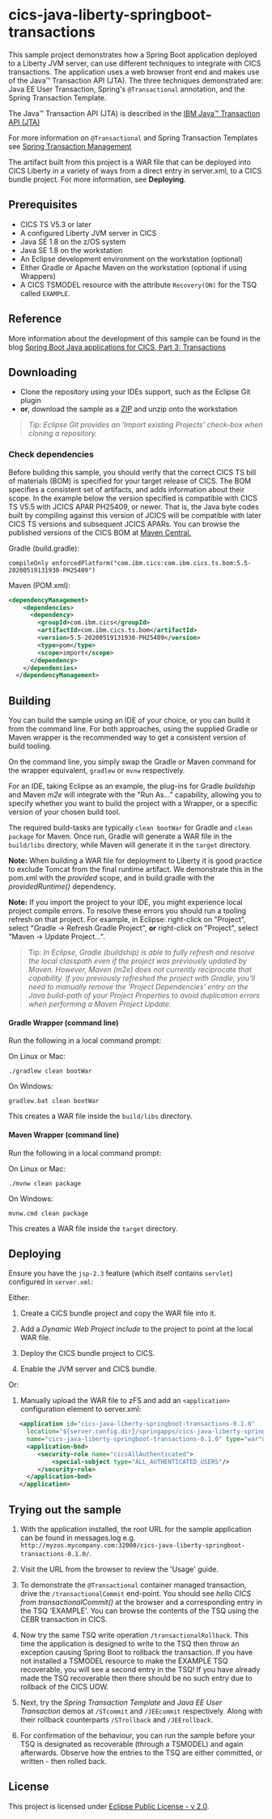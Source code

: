 # cics-java-liberty-springboot-transactions

This sample project demonstrates how a Spring Boot application deployed to a Liberty JVM server, can use different techniques to integrate with CICS transactions. The application uses a web browser front end and makes use of the Java™ Transaction API (JTA). The three techniques demonstrated are: Java EE User Transaction, Spring's `@Transactional` annotation, and the Spring Transaction Template. 

The Java™ Transaction API (JTA) is described in the [IBM Java™ Transaction API (JTA)](https://www.ibm.com/support/knowledgecenter/en/SSGMCP_5.4.0/applications/developing/java/dfhpj2_jta.html)

For more information on `@Transactional` and Spring Transaction Templates see [Spring Transaction Management](https://docs.spring.io/spring/docs/4.2.x/spring-framework-reference/html/transaction.html)

The artifact built from this project is a WAR file that can be deployed into CICS Liberty in a variety of ways from a direct <application> entry in server.xml, to a CICS bundle project. For more information, see **Deploying**.

## Prerequisites

- CICS TS V5.3 or later
- A configured Liberty JVM server in CICS
- Java SE 1.8 on the z/OS system
- Java SE 1.8 on the workstation
- An Eclipse development environment on the workstation (optional)
- Either Gradle or Apache Maven on the workstation (optional if using Wrappers)
- A CICS TSMODEL resource with the attribute `Recovery(ON)` for the TSQ called `EXAMPLE`.

## Reference

More information about the development of this sample can be found in the blog [Spring Boot Java applications for CICS, Part 3: Transactions](https://developer.ibm.com/tutorials/spring-boot-java-applications-for-cics-part-3-transactions/)

## Downloading

- Clone the repository using your IDEs support, such as the Eclipse Git plugin
- **or**, download the sample as a [ZIP](https://github.com/cicsdev/cics-java-liberty-springboot-transactions/archive/main.zip) and unzip onto the workstation

>*Tip: Eclipse Git provides an 'Import existing Projects' check-box when cloning a repository.*

### Check dependencies
 
Before building this sample, you should verify that the correct CICS TS bill of materials (BOM) is specified for your target release of CICS. The BOM specifies a consistent set of artifacts, and adds information about their scope. In the example below the version specified is compatible with CICS TS V5.5 with JCICS APAR PH25409, or newer. That is, the Java byte codes built by compiling against this version of JCICS will be compatible with later CICS TS versions and subsequent JCICS APARs. 
You can browse the published versions of the CICS BOM at [Maven Central.](https://mvnrepository.com/artifact/com.ibm.cics/com.ibm.cics.ts.bom)
 
Gradle (build.gradle): 

`compileOnly enforcedPlatform("com.ibm.cics:com.ibm.cics.ts.bom:5.5-20200519131930-PH25409")`

Maven (POM.xml):

```xml	
<dependencyManagement>
    <dependencies>
      <dependency>
        <groupId>com.ibm.cics</groupId>
        <artifactId>com.ibm.cics.ts.bom</artifactId>
        <version>5.5-20200519131930-PH25409</version>
        <type>pom</type>
        <scope>import</scope>
      </dependency>
    </dependencies>
  </dependencyManagement>
  ```

  
## Building 

You can build the sample using an IDE of your choice, or you can build it from the command line. For both approaches, using the supplied Gradle or Maven wrapper is the recommended way to get a consistent version of build tooling. 

On the command line, you simply swap the Gradle or Maven command for the wrapper equivalent, `gradlew` or `mvnw` respectively.
  
For an IDE, taking Eclipse as an example, the plug-ins for Gradle *buildship* and Maven *m2e* will integrate with the "Run As..." capability, allowing you to specify whether you want to build the project with a Wrapper, or a specific version of your chosen build tool.

The required build-tasks are typically `clean bootWar` for Gradle and `clean package` for Maven. Once run, Gradle will generate a WAR file in the `build/libs` directory, while Maven will generate it in the `target` directory.

**Note:** When building a WAR file for deployment to Liberty it is good practice to exclude Tomcat from the final runtime artifact. We demonstrate this in the pom.xml with the *provided* scope, and in build.gradle with the *providedRuntime()* dependency.

**Note:** If you import the project to your IDE, you might experience local project compile errors. To resolve these errors you should run a tooling refresh on that project. For example, in Eclipse: right-click on "Project", select "Gradle -> Refresh Gradle Project", **or** right-click on "Project", select "Maven -> Update Project...".

>Tip: *In Eclipse, Gradle (buildship) is able to fully refresh and resolve the local classpath even if the project was previously updated by Maven. However, Maven (m2e) does not currently reciprocate that capability. If you previously refreshed the project with Gradle, you'll need to manually remove the 'Project Dependencies' entry on the Java build-path of your Project Properties to avoid duplication errors when performing a Maven Project Update.*  

#### Gradle Wrapper (command line)

Run the following in a local command prompt:

On Linux or Mac:

```shell
./gradlew clean bootWar
```
On Windows:

```shell
gradlew.bat clean bootWar
```

This creates a WAR file inside the `build/libs` directory.

#### Maven Wrapper (command line)


Run the following in a local command prompt:

On Linux or Mac:

```shell
./mvnw clean package
```

On Windows:

```shell
mvnw.cmd clean package
```

This creates a WAR file inside the `target` directory.

## Deploying

Ensure you have the `jsp-2.3` feature (which itself contains `servlet`) configured in `server.xml`:

Either:    
1. Create a CICS bundle project and copy the WAR file into it.

2. Add a *Dynamic Web Project include* to the project to point at the local WAR file.

3. Deploy the CICS bundle project to CICS.

4. Enable the JVM server and CICS bundle.

Or:
1. Manually upload the WAR file to zFS and add an `<application>` configuration element to server.xml:

```xml
   <application id="cics-java-liberty-springboot-transactions-0.1.0"  
     location="${server.config.dir}/springapps/cics-java-liberty-springboot-transactions-0.1.0.war"  
     name="cics-java-liberty-springboot-transactions-0.1.0" type="war">
     <application-bnd>
        <security-role name="cicsAllAuthenticated">
            <special-subject type="ALL_AUTHENTICATED_USERS"/>
        </security-role>
     </application-bnd>  
   </application>
```

    
## Trying out the sample

1. With the application installed, the root URL for the sample application can be found in messages.log e.g. `http://myzos.mycompany.com:32000/cics-java-liberty-springboot-transactions-0.1.0/`.

2. Visit the URL from the browser to review the 'Usage' guide.

3. To demonstrate the `@Transactional` container managed transaction, drive the `/transactionalCommit` end-point. You should see *hello CICS from transactionalCommit()* at the browser and a corresponding entry in the TSQ 'EXAMPLE'. You can browse the contents of the TSQ using the CEBR transaction in CICS.

4. Now try the same TSQ write operation `/transactionalRollback`. This time the application is designed to write to the TSQ then throw an exception causing Spring Boot to rollback the transaction. If you have not installed a TSMODEL resource to make the EXAMPLE TSQ recoverable, you will see a second entry in the TSQ! If you have already made the TSQ recoverable then there should be no such entry due to rollback of the CICS UOW.

5. Next, try the *Spring Transaction Template* and *Java EE User Transaction* demos at `/STcommit` and `/JEEcommit` respectively. Along with their rollback counterparts `/STrollback` and `/JEErollback`. 

6. For confirmation of the behaviour, you can run the sample before your TSQ is designated as recoverable (through a TSMODEL) and again afterwards. Observe how the entries to the TSQ are either committed, or written - then rolled back.



## License
This project is licensed under [Eclipse Public License - v 2.0](LICENSE). 


